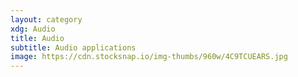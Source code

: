 ```yaml
---
layout: category
xdg: Audio
title: Audio
subtitle: Audio applications
image: https://cdn.stocksnap.io/img-thumbs/960w/4C9TCUEARS.jpg
---
```

